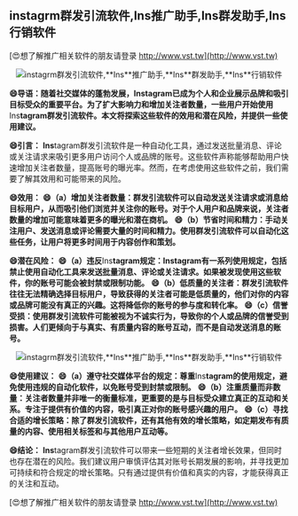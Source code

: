 ## **instagrm群发引流软件,**Ins**推广助手,**Ins**群发助手,**Ins**行销软件**

[😍想了解推广相关软件的朋友请登录 http://www.vst.tw](http://www.vst.tw)

 <center><img src="https://vst.tw/MP4/tuiguang/png/8.png" alt="instagrm群发引流软件,**Ins**推广助手,**Ins**群发助手,**Ins**行销软件"></center>

**😄导语：随着社交媒体的蓬勃发展，**Ins**tagram已成为个人和企业展示品牌和吸引目标受众的重要平台。为了扩大影响力和增加关注者数量，一些用户开始使用**Ins**tagram群发引流软件。本文将探索这些软件的效用和潜在风险，并提供一些使用建议。**

**😄引言：**
**Ins**tagram群发引流软件是一种自动化工具，通过发送批量消息、评论或关注请求来吸引更多用户访问个人或品牌的账号。这些软件声称能够帮助用户快速增加关注者数量，提高账号的曝光率。然而，在考虑使用这些软件之前，我们需要了解其效用和可能带来的风险。

**😄效用：**
**😄（a）增加关注者数量：群发引流软件可以自动发送关注请求或消息给目标用户，从而吸引他们浏览并关注你的账号。对于个人用户和品牌来说，关注者数量的增加可能意味着更多的曝光和潜在商机。**
**😄（b）节省时间和精力：手动关注用户、发送消息或评论需要大量的时间和精力。使用群发引流软件可以自动化这些任务，让用户将更多时间用于内容创作和策划。**

**😄潜在风险：**
**😄（a）违反**Ins**tagram规定：**Ins**tagram有一系列使用规定，包括禁止使用自动化工具来发送批量消息、评论或关注请求。如果被发现使用这些软件，你的账号可能会被封禁或限制功能。**
**😄（b）低质量的关注者：群发引流软件往往无法精确选择目标用户，导致获得的关注者可能是低质量的，他们对你的内容或品牌可能没有真正的兴趣。这将降低你的账号的参与度和转化率。**
**😄（c）信誉受损：使用群发引流软件可能被视为不诚实行为，导致你的个人或品牌的信誉受到损害。人们更倾向于与真实、有质量内容的账号互动，而不是自动发送消息的账号。**

 <center><img src="https://vst.tw/MP4/tuiguang/png/8.png" alt="instagrm群发引流软件,**Ins**推广助手,**Ins**群发助手,**Ins**行销软件"></center>

**😄使用建议：**
**😄（a）遵守社交媒体平台的规定：尊重**Ins**tagram的使用规定，避免使用违规的自动化软件，以免账号受到封禁或限制。**
**😄（b）注重质量而非数量：关注者数量并非唯一的衡量标准，更重要的是与目标受众建立真正的互动和关系。专注于提供有价值的内容，吸引真正对你的账号感兴趣的用户。**
**😄（c）寻找合适的增长策略：除了群发引流软件，还有其他有效的增长策略，如定期发布有质量的内容、使用相关标签和与其他用户互动等。**

**😄结论：**
**Ins**tagram群发引流软件可以带来一些短期的关注者增长效果，但同时也存在潜在的风险。我们建议用户审慎评估其对账号长期发展的影响，并寻找更加可持续和符合规定的增长策略。只有通过提供有价值和真实的内容，才能获得真正的关注和互动。

[😍想了解推广相关软件的朋友请登录 http://www.vst.tw](http://www.vst.tw)



